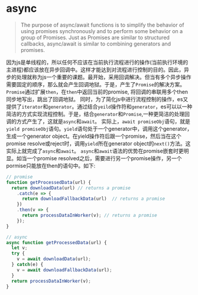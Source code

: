 # async
> The purpose of async/await functions is to simplify the behavior of using promises synchronously and to perform some behavior on a group of Promises. Just as Promises are similar to structured callbacks, async/await is similar to combining generators and promises.

因为js是单线程的，所以任何不应该在当前执行流程进行的操作(当前执行环境的主进程)都应该放在异步回调中。这样才能达到对流程进行控制的目的。因此，异步的处理就称为js一个重要的课题。最开始，采用回调解决。但当有多个异步操作需要固定的顺序，那么就会产生回调地狱。于是，产生了`Promise`的解决方案。`Promise`通过扩展`then`，在`then`中返回当前的promise, 将回调的串联用多个then同步地写出，跳出了回调地狱。
同时，为了简化js中进行流程控制的操作，es又提供了`iterator`和`generator`。通过结合`yeild`操作符和`generator`，es可以以一种简洁的方式实现流程控制。于是，结合`generator`和`Promise`,一种更简洁的处理回调的方式产生了，这就是`async`和`await`。
实际上，`await promiseObj`语句，就是`yield promiseObj`语句。`yield`语句处于一个generator中，调用这个generator，生成一个generator object。在yield操作符后跟一个promise，然后当在这个promise resolve或reject时，调用`yield`所在generator object的`next()`方法。这实际上就完成了`async`和`await`。
`async`和`await`语法的优势在promise嵌套时更明显。如当一个promise resolved之后，需要进行另一个promise操作，另一个pormise只能放在then的语句中。如下:
```javascript
// promise
function getProcessedData(url) {
  return downloadData(url) // returns a promise
    .catch(e => {
      return downloadFallbackData(url)  // returns a promise
    })
    .then(v => {
      return processDataInWorker(v); // returns a promise
    });
}

// async
async function getProcessedData(url) {
  let v;
  try {
    v = await downloadData(url); 
  } catch(e) {
    v = await downloadFallbackData(url);
  }
  return processDataInWorker(v);
}
```

